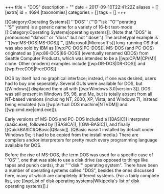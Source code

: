 +++
title = "DOS"
description = ""
date = 2017-09-10T22:41:22Z
aliases = []
[extra]
id = 4694
[taxonomies]
categories = []
tags = []
+++

[[Category:Operating Systems]]
'''DOS''' ('''D'''isk '''O'''perating '''S'''ystem) is a generic name for a variety of 16-bit text-mode [[:Category:Operating Systems|operating systems]]. (Note that "DOS" is pronounced ''dahss'' or ''doss'' but not ''dose''.) The archetypal example is '''[[wp:MS-DOS|MS-DOS]]''', [[Microsoft|Microsoft's]] long-running OS that was also sold by IBM as [[wp:PC-DOS|PC-DOS]]. MS-DOS (and PC-DOS) originated as [[wp:86-DOS|86-DOS]] (eventually renamed QDOS) from Seattle Computer Products, which was intended to be a [[wp:CP/M|CP/M]] clone. Other (modern) examples include [[wp:DR-DOS|DR-DOS]] and [[wp:FreeDOS|FreeDOS]].

DOS by itself had no graphical interface; instead, if one was desired, users had to buy one seperately. Several GUIs were available for DOS, but [[Windows]] displaced them all with [[wp:Windows 3.0|version 3]]. DOS was still present in Windows 95, 98, and Me, but is totally absent from all NT-based versions (including NT, 2000, XP, Vista, and Windows 7), instead being emulated (via [[wp:Virtual DOS machine|NTVDM]] and [[wp:cmd.exe|cmd.exe]]).

Early versions of MS-DOS and PC-DOS included a [[BASIC]] interpreter (basic.exe), followed by [[BASICA]], [[GW-BASIC]], and finally [[QuickBASIC#QBasic|QBasic]]. (QBasic wasn't installed by default under Windows 9x; it had to be copied from the install media.) There are compilers and/or interpreters for pretty much every programming language available for DOS.

Before the rise of MS-DOS, the term DOS was used for a specific case of '''OS''', one that was able to use a disk drive (as opposed to things like tapes and punch cards), thus "'''disk''' operating system". There have been a number of operating systems called "DOS", besides the ones discussed here, many of which are completely different systems. (For a fairly complete list, see [[wp:List of disk operating systems|Wikipedia's list of disk operating systems]].)
